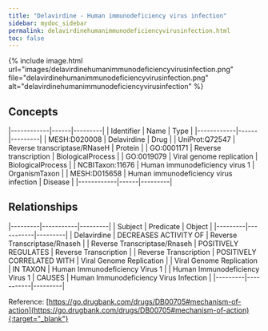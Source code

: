 ```yaml
---
title: "Delavirdine - Human immunodeficiency virus infection"
sidebar: mydoc_sidebar
permalink: delavirdinehumanimmunodeficiencyvirusinfection.html
toc: false 
---
```


{% include image.html url="images/delavirdinehumanimmunodeficiencyvirusinfection.png" file="delavirdinehumanimmunodeficiencyvirusinfection.png" alt="delavirdinehumanimmunodeficiencyvirusinfection" %}

## Concepts

|------------|------|---------|
| Identifier | Name | Type    |
|------------|------|---------|
| MESH:D020008 | Delavirdine | Drug |
| UniProt:Q72547 | Reverse transcriptase/RNaseH | Protein |
| GO:0001171 | Reverse transcription | BiologicalProcess |
| GO:0019079 | Viral genome replication | BiologicalProcess |
| NCBITaxon:11676 | Human immunodeficiency virus 1 | OrganismTaxon |
| MESH:D015658 | Human immunodeficiency virus infection | Disease |
|------------|------|---------|

## Relationships

|---------|-----------|---------|
| Subject | Predicate | Object  |
|---------|-----------|---------|
| Delavirdine | DECREASES ACTIVITY OF | Reverse Transcriptase/Rnaseh |
| Reverse Transcriptase/Rnaseh | POSITIVELY REGULATES | Reverse Transcription |
| Reverse Transcription | POSITIVELY CORRELATED WITH | Viral Genome Replication |
| Viral Genome Replication | IN TAXON | Human Immunodeficiency Virus 1 |
| Human Immunodeficiency Virus 1 | CAUSES | Human Immunodeficiency Virus Infection |
|---------|-----------|---------|

Reference: [https://go.drugbank.com/drugs/DB00705#mechanism-of-action](https://go.drugbank.com/drugs/DB00705#mechanism-of-action){:target="_blank"}